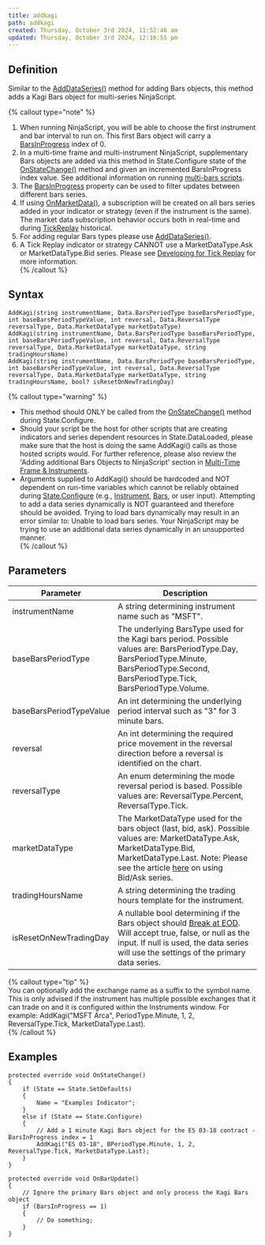 ```yaml
---
title: addkagi
path: addkagi
created: Thursday, October 3rd 2024, 11:52:46 am
updated: Thursday, October 3rd 2024, 12:16:55 pm
---
```


## Definition

Similar to the [AddDataSeries()](adddataseries.htm) method for adding Bars objects, this method adds a Kagi Bars object for multi-series NinjaScript.

{% callout type="note" %}

1. When running NinjaScript, you will be able to choose the first instrument and bar interval to run on. This first Bars object will carry a [BarsInProgress](barsinprogress.htm) index of 0.
2. In a multi-time frame and multi-instrument NinjaScript, supplementary Bars objects are added via this method in State.Configure state of the [OnStateChange()](onstatechange.htm) method and given an incremented BarsInProgress index value. See additional information on running [multi-bars scripts](multi-time_frame__instruments.htm).
3. The [BarsInProgress](barsinprogress.htm) property can be used to filter updates between different bars series.
4. If using [OnMarketData()](onmarketdata.htm), a subscription will be created on all bars series added in your indicator or strategy (even if the instrument is the same). The market data subscription behavior occurs both in real-time and during [TickReplay](developing_for__tick_replay.htm) historical.
5. For adding regular Bars types please use [AddDataSeries()](adddataseries.htm).
6. A Tick Replay indicator or strategy CANNOT use a MarketDataType.Ask or MarketDataType.Bid series. Please see [Developing for Tick Replay](developing_for__tick_replay.htm) for more information.  
{% /callout %}

## Syntax

```
AddKagi(string instrumentName, Data.BarsPeriodType baseBarsPeriodType, int baseBarsPeriodTypeValue, int reversal, Data.ReversalType reversalType, Data.MarketDataType marketDataType)  
AddKagi(string instrumentName, Data.BarsPeriodType baseBarsPeriodType, int baseBarsPeriodTypeValue, int reversal, Data.ReversalType reversalType, Data.MarketDataType marketDataType, string tradingHoursName)  
AddKagi(string instrumentName, Data.BarsPeriodType baseBarsPeriodType, int baseBarsPeriodTypeValue, int reversal, Data.ReversalType reversalType, Data.MarketDataType marketDataType, string tradingHoursName, bool? isResetOnNewTradingDay)
```

{% callout type="warning" %}

- This method should ONLY be called from the [OnStateChange()](onstatechange.htm) method during State.Configure.
- Should your script be the host for other scripts that are creating indicators and series dependent resources in State.DataLoaded, please make sure that the host is doing the same AddKagi() calls as those hosted scripts would. For further reference, please also review the 'Adding additional Bars Objects to NinjaScript' section in [Multi-Time Frame & Instruments](multi_time_frame__instruments.htm).
- Arguments supplied to AddKagi() should be hardcoded and NOT dependent on run-time variables which cannot be reliably obtained during [State.Configure](state.htm) (e.g., [Instrument](instrument.htm), [Bars](bars.htm), or user input). Attempting to add a data series dynamically is NOT guaranteed and therefore should be avoided. Trying to load bars dynamically may result in an error similar to: Unable to load bars series. Your NinjaScript may be trying to use an additional data series dynamically in an unsupported manner.  
{% /callout %}

## Parameters

| Parameter                 | Description                                                                                                                                                      |
|---------------------------|------------------------------------------------------------------------------------------------------------------------------------------------------------------|
| instrumentName            | A string determining instrument name such as "MSFT".                                                                                                         |
| baseBarsPeriodType       | The underlying BarsType used for the Kagi bars period. Possible values are: BarsPeriodType.Day, BarsPeriodType.Minute, BarsPeriodType.Second, BarsPeriodType.Tick, BarsPeriodType.Volume. |
| baseBarsPeriodTypeValue   | An int determining the underlying period interval such as "3" for 3 minute bars.                                                                              |
| reversal                  | An int determining the required price movement in the reversal direction before a reversal is identified on the chart.                                         |
| reversalType              | An enum determining the mode reversal period is based. Possible values are: ReversalType.Percent, ReversalType.Tick.                                            |
| marketDataType            | The MarketDataType used for the bars object (last, bid, ask). Possible values are: MarketDataType.Ask, MarketDataType.Bid, MarketDataType.Last. Note: Please see the article [here](using_historical_bid_ask_serie.htm) on using Bid/Ask series. |
| tradingHoursName          | A string determining the trading hours template for the instrument.                                                                                            |
| isResetOnNewTradingDay    | A nullable bool determining if the Bars object should [Break at EOD](break_at_eod.htm). Will accept true, false, or null as the input. If null is used, the data series will use the settings of the primary data series. |

{% callout type="tip" %}  
You can optionally add the exchange name as a suffix to the symbol name. This is only advised if the instrument has multiple possible exchanges that it can trade on and it is configured within the Instruments window. For example: AddKagi("MSFT Arca", PeriodType.Minute, 1, 2, ReversalType.Tick, MarketDataType.Last).  
{% /callout %}

## Examples

```
protected override void OnStateChange()
{
    if (State == State.SetDefaults)
    {
        Name = "Examples Indicator";            
    }
    else if (State == State.Configure)
    {
        // Add a 1 minute Kagi Bars object for the ES 03-18 contract - BarsInProgress index = 1 
        AddKagi("ES 03-18", BPeriodType.Minute, 1, 2, ReversalType.Tick, MarketDataType.Last);
    }
} 

protected override void OnBarUpdate() 
{ 
    // Ignore the primary Bars object and only process the Kagi Bars object 
    if (BarsInProgress == 1)
    {
        // Do something;
    }
}
```
